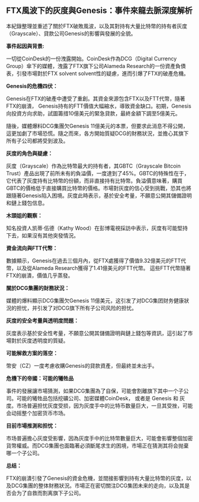 ## FTX風波下的灰度與Genesis：事件來龍去脈深度解析

本紀錄整理並重述了關於FTX破敗風波，以及其對持有大量比特幣的持有者灰度（Grayscale）、貸款公司Genesis的影響與發展的全貌。

**事件起因與背景:**

一切從CoinDesk的一份洩露開始。CoinDesk作為DCG（Digital Currency Group）傘下的媒體，洩露了FTX旗下公司Alameda Research的一份資產負債表，引發市場對於FTX solvent solvent性的疑慮，進而引爆了FTX的破產危機。

**Genesis的危機四伏：**

Genesis在FTX的破產中遭受了重創。其資金來源包含FTX以及FTT代幣，隨著FTX的崩潰， Genesis持有的FTT價值大幅縮水，導致資金缺口。初期，Genesis向投資方向求助，試圖籌措10億美元的緊急貸款，最終金額下調至5億美元。

隨後，媒體爆料DCG集團欠Genesis 11億美元的本票，但要求此消息不得公開，這更加劇了市場恐慌。隨之而來，各方開始質疑DCG的財務狀況，並擔心其旗下所有子公司都將受到波及。

**灰度的角色與疑慮：**

灰度（Grayscale）作為比特幣最大的持有者，其GBTC（Grayscale Bitcoin Trust）產品出現了前所未有的負溢價，一度達到了45%。GBTC的特殊性在于，它代表了灰度持有比特幣的份額，而非直接持有比特幣。負溢價意味著，購買GBTC的價格低于直接購買比特幣的價格。市場對灰度的信心受到挑戰，恐其也將跟隨著Genesis陷入困境。灰度此時表示，基於安全考量，不願意公開其儲備證明和鏈上錢包信息。

**木頭姐的觀察：**

知名投資人凯蒂·伍德（Kathy Wood）在彭博電視採訪中表示，灰度有可能堅持下去，如果沒有其他突發情況。

**資金流向與FTT代幣：**

數據顯示，Genesis在過去三個月內，從FTX處獲得了價值9.32億美元的FTT代幣，以及從Alameda Research獲得了1.41億美元的FTT代幣。 這些FTT代幣隨著FTX的崩潰，價值几乎蒸發。

**關於DCG集團的財務狀況：**

媒體的爆料顯示DCG集團欠Genesis 11億美元，这引发了对DCG集团财务健康狀況的担忧，并引发了对DCG旗下所有子公司风险的担忧。

**灰度的安全考量與透明度問題：**

灰度表示基於安全性考量，不願意公開其儲備證明與鏈上錢包等資訊，這引起了市場對於灰度透明度的質疑。

**可能解救方案的落空：**

幣安（CZ）一度考慮收購Genesis的貸款資產，但最終並未出手。

**危機下的帝國：可能的犧牲品**

事件的發展讓市場猜測，如果DCG集團為了自保，可能會割離旗下其中一个子公司。可能的犧牲品包括挖礦公司、加密媒體CoinDesk， 或者是 Genesis 和 灰度。市场普遍担忧灰度受损，因为灰度手中的比特币数量巨大，一旦其受挫，可能会动摇整个加密货币市场。

**目前市場推測和担忧：**

市场普遍擔心灰度受影響，因為灰度手中的比特幣數量巨大，可能會影響整個加密貨幣權威。而DCG集團也面臨著必須斷尾求生的困境，市場正在猜測其将会抛棄哪一个子公司。 
 
**总结：**

FTX的崩潰引發了Genesis的資金危機，並間接影響到持有大量比特幣的灰度，以及DCG集團的整体財務狀況。市場正在密切關注DCG集团未来的走向，以及其是否会为了自救而割离旗下子公司。